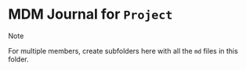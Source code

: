 # MDM Journal for `Project`

> [!NOTE]
> For multiple members, create subfolders here with all the `md` files in this folder.

